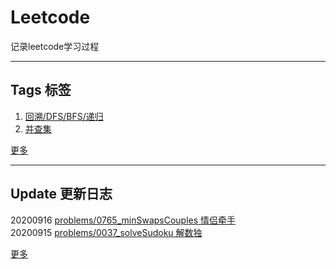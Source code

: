 # Leetcode
记录leetcode学习过程

---
## Tags 标签
1. [回溯/DFS/BFS/递归](https://github.com/Mathstarry/Leetcode/tree/master/tags/trackback_DFS_BFS_recursion)  
2. [并查集](https://github.com/Mathstarry/Leetcode/blob/master/tags/unionfind/README.md)

[更多](https://github.com/Mathstarry/Leetcode/tree/master/tags)

---
## Update 更新日志

20200916 [problems/0765_minSwapsCouples 情侣牵手](https://github.com/Mathstarry/Leetcode/tree/master/problems/0765_minSwapsCouples)  
20200915 [problems/0037_solveSudoku 解数独](https://github.com/Mathstarry/Leetcode/tree/master/problems/0037_solveSudoku)

[更多](https://github.com/Mathstarry/Leetcode/blob/master/UPDATE.md#Update)
